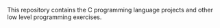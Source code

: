 This repository contains the C programming language projects and other low level programming exercises.
